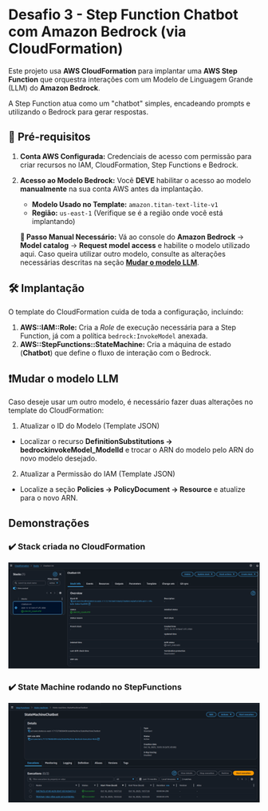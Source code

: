 # Desafio 3 - Step Function Chatbot com Amazon Bedrock (via CloudFormation)

Este projeto usa **AWS CloudFormation** para implantar uma **AWS Step Function** que orquestra interações com um Modelo de Linguagem Grande (LLM) do **Amazon Bedrock**.

A Step Function atua como um "chatbot" simples, encadeando prompts e utilizando o Bedrock para gerar respostas.

## 🚀 Pré-requisitos

1.  **Conta AWS Configurada:** Credenciais de acesso com permissão para criar recursos no IAM, CloudFormation, Step Functions e Bedrock.
2.  **Acesso ao Modelo Bedrock:** Você **DEVE** habilitar o acesso ao modelo **manualmente** na sua conta AWS antes da implantação.

    * **Modelo Usado no Template:** `amazon.titan-text-lite-v1`
    * **Região:** `us-east-1` (Verifique se é a região onde você está implantando)

    **🚨 Passo Manual Necessário:** Vá ao console do **Amazon Bedrock** -> **Model catalog** -> **Request model access** e habilite o modelo utilizado aqui. Caso queira utilizar outro modelo, consulte as alterações necessárias descritas na seção **[Mudar o modelo LLM](#mudar-o-modelo-llm)**.

## 🛠️ Implantação

O template do CloudFormation cuida de toda a configuração, incluindo:

1.  **AWS::IAM::Role:** Cria a *Role* de execução necessária para a Step Function, já com a política `bedrock:InvokeModel` anexada.
2.  **AWS::StepFunctions::StateMachine:** Cria a máquina de estado (**Chatbot**) que define o fluxo de interação com o Bedrock.

## ❗Mudar o modelo LLM
Caso deseje usar um outro modelo, é necessário fazer duas alterações no template do CloudFormation:

1. Atualizar o ID do Modelo (Template JSON)
* Localizar o recurso <b>DefinitionSubstitutions -> bedrockinvokeModel_ModelId</b> e trocar o ARN do modelo pelo ARN do novo modelo desejado.

2. Atualizar a Permissão do IAM (Template JSON)
* Localize a seção <b>Policies -> PolicyDocument -> Resource</b> e atualize para o novo ARN.

## Demonstrações
### ✔️ Stack criada no CloudFormation
![Stack criada no CloudFormation](images/stack.png)

### ✔️ State Machine rodando no StepFunctions
![State Machine criada no StepFunctions](images/state-machine.png)
